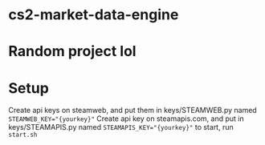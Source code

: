 # cs2-market-data-engine

# Random project lol

# Setup
Create api keys on steamweb, and put them in keys/STEAMWEB.py named `STEAMWEB_KEY="{yourkey}"`
Create api key on steamapis.com, and put in keys/STEAMAPIS.py named `STEAMAPIS_KEY="{yourkey}"`
to start, run `start.sh`